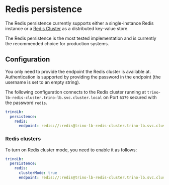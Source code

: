 # Redis persistence

The Redis persistence currently supports either a single-instance Redis instance or a [Redis Cluster](https://redis.io/docs/management/scaling/) as a distributed key-value store.

The Redis persistence is the most tested implementation and is currently the recommended choice for production systems.

## Configuration

You only need to provide the endpoint the Redis cluster is available at.
Authentication is supported by providing the password in the endpoint (the username is set to an empty string).

The following configuration connects to the Redis cluster running at `trino-lb-redis-cluster.trino-lb.svc.cluster.local` on Port `6379` secured with the password `redis`.

```yaml
trinoLb:
  persistence:
    redis:
      endpoint: redis://:redis@trino-lb-redis-cluster.trino-lb.svc.cluster.local:6379/
```

### Redis clusters

To turn on Redis cluster mode, you need to enable it as follows:

```yaml
trinoLb:
  persistence:
    redis:
      clusterMode: true
      endpoint: redis://:redis@trino-lb-redis-cluster.trino-lb.svc.cluster.local:6379/
```
